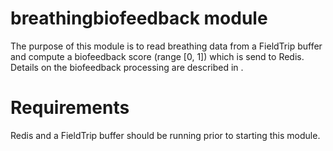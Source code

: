 # breathingbiofeedback module

The purpose of this module is to read breathing data from a FieldTrip buffer and compute a biofeedback score (range [0, 1]) which is send to Redis.
Details on the biofeedback processing are described in <link publication>.

# Requirements

Redis and a FieldTrip buffer should be running prior to starting this module.
